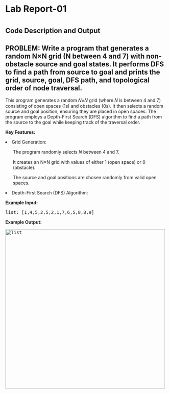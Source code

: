 <h1>Lab Report-01<h1>

<h2>Code Description and Output</h2>

<h2 id="list-duplicates">PROBLEM: Write a program that generates a random N×N grid (N between 4 and 7) with non-obstacle source and goal states. It performs DFS to find a path from source to goal and prints the grid, source, goal, DFS path, and topological order of node traversal.</h2>
<p>This program generates a random 𝑁×𝑁 grid (where 𝑁 is between 4 and 7) consisting of open spaces (1s) and obstacles (0s). It then selects a random source and goal position, ensuring they are placed in open spaces. The program employs a Depth-First Search (DFS) algorithm to find a path from the source to the goal while keeping track of the traversal order.</p>
<p><strong>Key Features:</strong></p>
<li>Grid Generation:</li>
<ol>The program randomly selects 𝑁 between 4 and 7.</ol>
<ol>It creates an N×N grid with values of either 1 (open space) or 0 (obstacle).</ol>
<ol>The source and goal positions are chosen randomly from valid open spaces.</ol>
<li>Depth-First Search (DFS) Algorithm:</li>
<p><strong>Example Input:</strong></p>
<pre>list: [1,4,5,2,5,2,1,7,6,5,8,8,9]</pre>
<p><strong>Example Output:</strong></p>
 <pre><img src="images/1.png" alt="list" width="500"></pre>
